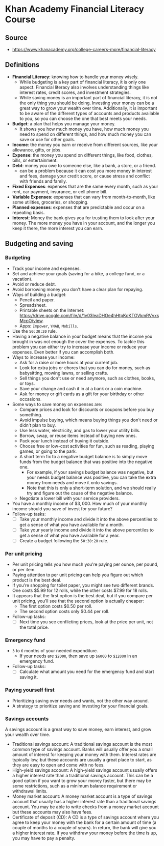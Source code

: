 # Khan Academy Financial Literacy Course

## Source

- <https://www.khanacademy.org/college-careers-more/financial-literacy>

## Definitions

- **Financial Literacy**: knowing how to handle your money wisely.
  - While budgeting is a key part of financial literacy, it is only one aspect. Financial literacy also involves understanding things like interest rates, credit scores, and investment strategies.
  - While saving money is an important part of financial literacy, it is not the only thing you should be doing. Investing your money can be a great way to grow your wealth over time. Additionally, it is important to be aware of the different types of accounts and products available to you, so you can choose the one that best meets your needs.
- **Budget**: a plan that helps you manage your money.
  - It shows you how much money you have, how much money you need to spend on different things, and how much money you can save or use for other goals.
- **Income**: the money you earn or receive from different sources, like your allowance, gifts, or jobs.
- **Expense**: the money you spend on different things, like food, clothes, bills, or entertainment.
- **Debt**: money you owe to someone else, like a bank, a store, or a friend.
  - can be a problem because it can cost you more money in interest and fees, damage your credit score, or cause stress and conflict with friends and family.
- **Fixed Expenses**: expenses that are the same every month, such as your rent, car payment, insurance, or cell phone bill.
- **Variable Expenses**: expenses that can vary from month-to-month, like some utilities, groceries, or shopping.
- **Planned expenses**: expenses that are predictable and occur on a repeating basis.
- **Interest**: Money the bank gives you for trusting them to look after your money. The more money you have in your account, and the longer you keep it there, the more interest you can earn.

## Budgeting and saving

### Budgeting

- Track your income and expenses.
- Set and achieve your goals (saving for a bike, a college fund, or a vacation).
- Avoid or reduce debt.
- Avoid borrowing money you don't have a clear plan for repaying.
- Ways of building a budget:
  - Pencil and paper.
  - Spreadsheet.
  - Printable sheets on the Internet: <https://drive.google.com/file/d/1v03IeaDHOe4hHtpKdKTOVkmRVvxsMcpO/view>.
  - Apps: `Empower`, `YNAB`, `Mobills`.
- Use the `50:30:20` rule.
- Having a negative balance in your budget means that the income you brought in was not enough the cover the expenses. To tackle this problem you can either try to increase your income or reduce your expenses. Even better if you can accomplish both.
- Ways to increase your income:
  - Ask for a raise or more hours at your current job.
  - Look for extra jobs or chores that you can do for money, such as babysitting, mowing lawns, or selling crafts.
  - Sell things you don't use or need anymore, such as clothes, books, or toys.
  - Save your change and cash it in at a bank or a coin machine.
  - Ask for money or gift cards as a gift for your birthday or other occasions.
- Some ways to save money on expenses are:
  - Compare prices and look for discounts or coupons before you buy something.
  - Avoid impulse buying, which means buying things you don't need or didn't plan to buy.
  - Use less water, electricity, and gas to lower your utility bills.
  - Borrow, swap, or reuse items instead of buying new ones.
  - Pack your lunch instead of buying it outside.
  - Choose free or low-cost activities for fun, such as reading, playing games, or going to the park.
  - A short term fix to a negative budget balance is to simply move funds from the budget balance that was positive into the negative one.
    - For example, if your savings budget balance was negative, but your needs budget balance was positive, you can take the extra money from needs and move it onto savings.
    - Note that this is only a short-term solution, and we should really try and figure out the cause of the negative balance.
  - Negotiate a lower bill with your service providers.
- You have a monthly income of $\$3,000$‍. How much of your monthly income should you save of invest for your future?
- Follow-up tasks:
  - [ ] Take your monthly income and divide it into the above percentiles to get a sense of what you have available for a month.
  - [ ] Take your yearly income and divide it into the above percentiles to get a sense of what you have available for a year.
  - [ ] Create a budget following the `50:30:20` rule.

### Per unit pricing

- Per unit pricing tells you how much you're paying per ounce, per pound, or per item.
- Paying attention to per unit pricing can help you figure out which product is the best deal.
- If you're shopping for toilet paper, you might see two different brands. One costs ‍$$5.99$ for $12$ rolls, while the other costs ‍$$7.99$ for $18$ rolls.
- It appears that the first option is the best deal, but if you compare per unit pricing, you'll see that the second option is actually cheaper:
  - The first option costs ‍$$0.50$ per roll.
  - The second option costs only ‍$$0.44$ per roll.
- Follow-up tasks:
  - [ ] Next time you see conflicting prices, look at the price per unit, not the total price.

### Emergency fund

- `3` to `6` months of your needed expenditure.
  - If your needs are `$2000`, then save up `$6000` to `$12000` in an emergency fund.
- Follow-up tasks:
  - [ ] Calculate what amount you need for the emergency fund and start saving it.

### Paying yourself first

- Prioritizing saving over needs and wants, not the other way around.
- A strategy to prioritize saving and investing for your financial goals.

### Savings accounts

A savings account is a great way to save money, earn interest, and grow your wealth over time.

- Traditional savings account: A traditional savings account is the most common type of savings account. Banks will usually offer you a small amount of interest for keeping your money with them. Interest rates are typically low, but these accounts are usually a great place to start, as they are easy to open and come with no fees.
- High-yield savings account: A high-yield savings account usually offers a higher interest rate than a traditional savings account. This can be a good option if you want to grow your money faster, but there may be some restrictions, such as a minimum balance requirement or withdrawal limits.
- Money market account: A money market account is a type of savings account that usually has a higher interest rate than a traditional savings account. You may be able to write checks from a money market account but these accounts may also have fees.
- Certificate of deposit (CD): A CD is a type of savings account where you agree to keep your money with the bank for a certain amount of time (a couple of months to a couple of years). In return, the bank will give you a higher interest rate. If you withdraw your money before the time is up, you may have to pay a penalty.
